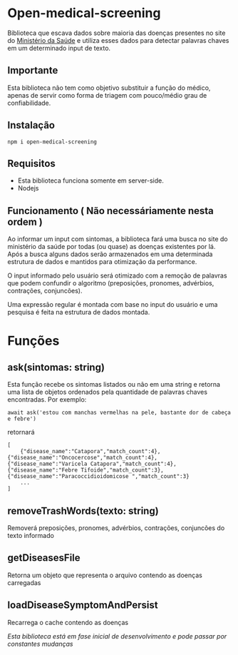 # Open-medical-screening

Biblioteca que escava dados sobre maioria das doenças presentes no site do [Ministério da Saúde](https://www.gov.br/saude/pt-br) e utiliza esses dados para detectar palavras chaves em um determinado input de texto.

## Importante

Esta biblioteca não tem como objetivo substituir a função do médico, apenas de servir como forma de triagem com pouco/médio grau de confiabilidade.

## Instalação
``
npm i open-medical-screening
``

## Requisitos

- Esta biblioteca funciona somente em server-side.
- Nodejs

## Funcionamento ( Não necessáriamente nesta ordem )

Ao informar um input com sintomas, a biblioteca fará uma busca no site do ministério da saúde por todas (ou quase) as doenças existentes por lá. Após a busca alguns dados serão armazenados em uma determinada estrutura de dados e mantidos para otimização da performance.

O input informado pelo usuário será otimizado com a remoção de palavras que podem confundir o algoritmo (preposições, pronomes, advérbios, contrações, conjuncões).

Uma expressão regular é montada com base no input do usuário e uma pesquisa é feita na estrutura de dados montada.

# Funções

## ask(sintomas: string)

Esta função recebe os sintomas listados ou não em uma string e retorna uma lista de objetos ordenados pela quantidade de palavras chaves encontradas.
Por exemplo:

```
await ask('estou com manchas vermelhas na pele, bastante dor de cabeça e febre')
```

retornará

```
[
    {"disease_name":"Catapora","match_count":4},{"disease_name":"Oncocercose","match_count":4},{"disease_name":"Varicela Catapora","match_count":4},{"disease_name":"Febre Tifoide","match_count":3},{"disease_name":"Paracoccidioidomicose ","match_count":3}
    ...
]
```

## removeTrashWords(texto: string)

Removerá preposições, pronomes, advérbios, contrações, conjuncões do texto informado

## getDiseasesFile

Retorna um objeto que representa o arquivo contendo as doenças carregadas

## loadDiseaseSymptomAndPersist

Recarrega o cache contendo as doenças

_Esta biblioteca está em fase inicial de desenvolvimento e pode passar por constantes mudanças_
